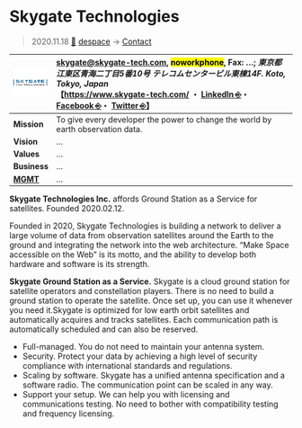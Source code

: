 # Skygate Technologies
> 2020.11.18 [🚀](../../index/index.md) [despace](../index.md) → [Contact](../contact.md)

|[![](../f/con/s/skygate_tech_logo1_thumb.png)](../f/con/s/skygate_tech_logo1.png)|<skygate@skygate-tech.com>, <mark>noworkphone</mark>, Fax: …; *東京都江東区青海二丁目5番10号 テレコムセンタービル東棟14F. Koto, Tokyo, Japan*<br> 【<https://www.skygate-tech.com/> ・ [LinkedIn ⎆](https://www.linkedin.com/company/skygate-tech)・ [Facebook ⎆](https://www.facebook.com/skygatetech)・ [Twitter ⎆](https://twitter.com/skygate_tech)】|
|:--|:--|
|**Mission**|To give every developer the power to change the world by earth observation data.|
|**Vision**|…|
|**Values**|…|
|**Business**|…|
|**[MGMT](../mgmt.md)**|…|

**Skygate Technologies Inc.** affords Ground Station as a Service for satellites. Founded 2020.02.12.

Founded in 2020, Skygate Technologies is building a network to deliver a large volume of data from observation satellites around the Earth to the ground and integrating the network into the web architecture. “Make Space accessible on the Web” is its motto, and the ability to develop both hardware and software is its strength.

**Skygate Ground Station as a Service.** Skygate is a cloud ground station for satellite operators and constellation players. There is no need to build a ground station to operate the satellite. Once set up, you can use it whenever you need it.Skygate is optimized for low earth orbit satellites and automatically acquires and tracks satellites. Each communication path is automatically scheduled and can also be reserved.

   - Full-managed. You do not need to maintain your antenna system.
   - Security. Protect your data by achieving a high level of security compliance with international standards and regulations.
   - Scaling by software. Skygate has a unified antenna specification and a software radio. The communication point can be scaled in any way.
   - Support your setup. We can help you with licensing and communications testing. No need to bother with compatibility testing and frequency licensing.

<p style="page-break-after:always"> </p>

